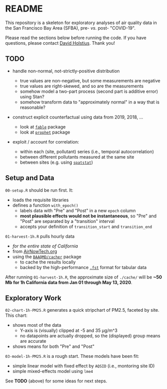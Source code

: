 # README

This repository is a skeleton for exploratory analyses of air quality data in the San Francisco Bay Area (SFBA), pre- _vs._ post- "COVID-19". 

Please read the sections below before running the code. If you have questions, please contact <a href="mailto:dholstius@baaqmd.gov">David Holstius</a>. Thank you!

## TODO

- handle non-normal, not-strictly-positive distribution
    - true values are non-negative, but some measurements are negative
    - true values are right-skewed, and so are the measurements
    - somehow model a two-part process (second part is additive error) using Stan?
    - somehow transform data to "approximately normal" in a way that is reasonable?

- construct explicit counterfactual using data from 2019, 2018, ...
    - look at [`fable`](https://cran.r-project.org/web/packages/fable/index.html) package 
    - look at [`prophet`](https://cran.r-project.org/web/packages/prophet/index.html) package

- exploit / account for correlation:
    - within each (site, pollutant) series (i.e., temporal autocorrelation)
    - between different pollutants measured at the same site
    - between sites (e.g. using [`spatstat`](https://cran.r-project.org/web/packages/spatstat/index.html))
    
## Setup and Data

`00-setup.R` should be run first. It:
- loads the requisite libraries
- defines a function `with_epoch()`
    - labels data with "Pre" and "Post" in a new `epoch` column
    - **most plausible effects would not be instantaneous**, so "Pre" and "Post" are separated by a "transition" interval
    - accepts your definition of `transition_start` and `transition_end`

`01-harvest-1h.R` pulls hourly data 
- *for the entire state of California*
- from [AirNowTech.org](http://airnowtech.org)
- using the [`BAAQMD/cacher`](https://github.com/BAAQMD/cacher) package
    - to cache the results locally
    - backed by the high-performance [`.fst`](http://www.fstpackage.org) format for tabular data

After running `01-harvest-1h.R`, the approximate size of `./cache/` will be **~50 Mb for 1h California data from Jan 01 through May 13, 2020**.

## Exploratory Work

`02-chart-1h-PM25.R` generates a quick stripchart of PM2.5, faceted by site. This chart:
- shows most of the data
    - Y-axis is (visually) clipped at -5 and 35 µg/m^3
    - no datapoints are actually dropped, so the (displayed) group means are accurate
- shows means for both "Pre" and "Post"

`03-model-1h-PM25.R` is a rough start. These models have been fit:
- simple linear model with fixed effect by `AQSID` (i.e., montoring site ID)
- simple mixed-effects model using `lme4`

See **TODO** (above) for some ideas for next steps.
